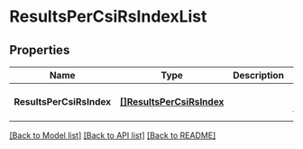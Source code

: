 # ResultsPerCsiRsIndexList

## Properties
Name | Type | Description | Notes
------------ | ------------- | ------------- | -------------
**ResultsPerCsiRsIndex** | [**[]ResultsPerCsiRsIndex**](ResultsPerCsiRsIndex.md) |  | [optional] [default to null]

[[Back to Model list]](../README.md#documentation-for-models) [[Back to API list]](../README.md#documentation-for-api-endpoints) [[Back to README]](../README.md)


